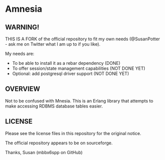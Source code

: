 # Amnesia

## WARNING!

THIS IS A FORK of the official repository to fit my own needs
(@SusanPotter - ask me on Twitter what I am up to if you like).

My needs are:
* To be able to install it as a rebar dependency (DONE)
* To offer session/state management capabilities (NOT DONE YET)
* Optional: add postgresql driver support (NOT DONE YET)

## OVERVIEW

Not to be confused with Mnesia. This is an Erlang library that
attempts to make accessing RDBMS database tables easier.

## LICENSE

Please see the license files in this repository for the original
notice.

The official repository appears to be on sourceforge.

Thanks,
Susan (mbbx6spp on GitHub)
